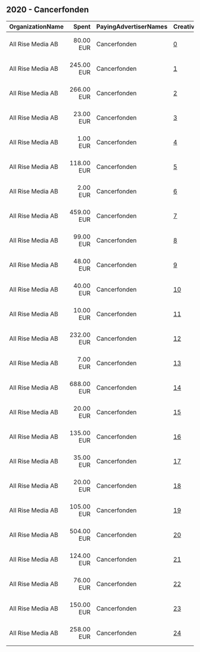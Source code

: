 ## 2020 - Cancerfonden 
|OrganizationName|Spent|PayingAdvertiserNames|CreativeUrls|Impressions|Genders|AgeBrackets|CountryCodes|BillingAddresses|CandidateBallotInformation|
|:---|---:|:---|:---|---:|:---|:---|:---|:---|:---|
|All Rise Media AB|80.00 EUR|Cancerfonden|[0](https://www.snap.com/political-ads/asset/796e39f18dd4b83af22efbb4f7495b8fa4c489d8d96db753454336632e8f1037?mediaType=mp4)|35,714||25+|sweden|"Klarabergsgatan 60,Stockholm,11121 ,SE"||
|All Rise Media AB|245.00 EUR|Cancerfonden|[1](https://www.snap.com/political-ads/asset/a6cda9c074f660a701f74ba373ce2858c1254a5d654f96642e9f25f5b7d58752?mediaType=mp4)|150,897|MALE|30+|sweden|"Klarabergsgatan 60,Stockholm,11121 ,SE"||
|All Rise Media AB|266.00 EUR|Cancerfonden|[2](https://www.snap.com/political-ads/asset/64cebe287e64a72b4c40a814aecd3002a37ea925e8d8732b22d5c889089215ac?mediaType=jpg)|122,397|FEMALE|35+|sweden|"Klarabergsgatan 60,Stockholm,11121 ,SE"||
|All Rise Media AB|23.00 EUR|Cancerfonden|[3](https://www.snap.com/political-ads/asset/5238bed8d60a5aa73fc219def57f2235acc833b92665019bf387a23a4acc038a?mediaType=mp4)|4,308||25+|sweden|"Klarabergsgatan 60,Stockholm,11121 ,SE"||
|All Rise Media AB|1.00 EUR|Cancerfonden|[4](https://www.snap.com/political-ads/asset/5bd41a7699935beadffbee070bc3de4fe37619993fe22fe71d7836b1c9dfd174?mediaType=mp4)|340||25+|sweden|"Klarabergsgatan 60,Stockholm,11121 ,SE"||
|All Rise Media AB|118.00 EUR|Cancerfonden|[5](https://www.snap.com/political-ads/asset/299cc69697e34ef1891ce462640976a4fb5e7e53e7230a58b8340dcd8f6aaba8?mediaType=jpg)|57,157|FEMALE|35+|sweden|"Klarabergsgatan 60,Stockholm,11121 ,SE"||
|All Rise Media AB|2.00 EUR|Cancerfonden|[6](https://www.snap.com/political-ads/asset/796e39f18dd4b83af22efbb4f7495b8fa4c489d8d96db753454336632e8f1037?mediaType=mp4)|499||25+|sweden|"Klarabergsgatan 60,Stockholm,11121 ,SE"||
|All Rise Media AB|459.00 EUR|Cancerfonden|[7](https://www.snap.com/political-ads/asset/0667948e5e9875710484a91089424bed7722045967c623697538c89a9a84cbd0?mediaType=mp4)|188,523||35+|sweden|"Klarabergsgatan 60,Stockholm,11121 ,SE"||
|All Rise Media AB|99.00 EUR|Cancerfonden|[8](https://www.snap.com/political-ads/asset/a6cda9c074f660a701f74ba373ce2858c1254a5d654f96642e9f25f5b7d58752?mediaType=mp4)|65,749|FEMALE|30+|sweden|"Klarabergsgatan 60,Stockholm,11121 ,SE"||
|All Rise Media AB|48.00 EUR|Cancerfonden|[9](https://www.snap.com/political-ads/asset/5bd41a7699935beadffbee070bc3de4fe37619993fe22fe71d7836b1c9dfd174?mediaType=mp4)|20,871||25+|sweden|"Klarabergsgatan 60,Stockholm,11121 ,SE"||
|All Rise Media AB|40.00 EUR|Cancerfonden|[10](https://www.snap.com/political-ads/asset/0c49c4a1775373eadd2863cbf91436e723b5f688eb36cabe89c0fd90576149d9?mediaType=mp4)|28,990|MALE|30+|sweden|"Klarabergsgatan 60,Stockholm,11121 ,SE"||
|All Rise Media AB|10.00 EUR|Cancerfonden|[11](https://www.snap.com/political-ads/asset/5bd41a7699935beadffbee070bc3de4fe37619993fe22fe71d7836b1c9dfd174?mediaType=mp4)|2,326||25+|sweden|"Klarabergsgatan 60,Stockholm,11121 ,SE"||
|All Rise Media AB|232.00 EUR|Cancerfonden|[12](https://www.snap.com/political-ads/asset/04bc283a4cce962df5d4585be9adcf1bac23097f729f7fd291e2b6f51f25132d?mediaType=mp4)|84,897|FEMALE|35+|sweden|"Klarabergsgatan 60,Stockholm,11121 ,SE"||
|All Rise Media AB|7.00 EUR|Cancerfonden|[13](https://www.snap.com/political-ads/asset/796e39f18dd4b83af22efbb4f7495b8fa4c489d8d96db753454336632e8f1037?mediaType=mp4)|2,087||25+|sweden|"Klarabergsgatan 60,Stockholm,11121 ,SE"||
|All Rise Media AB|688.00 EUR|Cancerfonden|[14](https://www.snap.com/political-ads/asset/6ea5a7983a2347c1e955b112d491cd53be81ddcbef4826314a6e8625f936fdb9?mediaType=mp4)|267,089||35+|sweden|"Klarabergsgatan 60,Stockholm,11121 ,SE"||
|All Rise Media AB|20.00 EUR|Cancerfonden|[15](https://www.snap.com/political-ads/asset/04bc283a4cce962df5d4585be9adcf1bac23097f729f7fd291e2b6f51f25132d?mediaType=mp4)|9,698||30+|sweden|"Klarabergsgatan 60,Stockholm,11121 ,SE"||
|All Rise Media AB|135.00 EUR|Cancerfonden|[16](https://www.snap.com/political-ads/asset/1c8b2fc2a7a782862c9a8d75caa3ab54a49f1001fb7d2f5d10f4185def65b225?mediaType=jpg)|64,732|FEMALE|35+|sweden|"Klarabergsgatan 60,Stockholm,11121 ,SE"||
|All Rise Media AB|35.00 EUR|Cancerfonden|[17](https://www.snap.com/political-ads/asset/796e39f18dd4b83af22efbb4f7495b8fa4c489d8d96db753454336632e8f1037?mediaType=mp4)|6,902||25+|sweden|"Klarabergsgatan 60,Stockholm,11121 ,SE"||
|All Rise Media AB|20.00 EUR|Cancerfonden|[18](https://www.snap.com/political-ads/asset/5bd41a7699935beadffbee070bc3de4fe37619993fe22fe71d7836b1c9dfd174?mediaType=mp4)|4,304||25+|sweden|"Klarabergsgatan 60,Stockholm,11121 ,SE"||
|All Rise Media AB|105.00 EUR|Cancerfonden|[19](https://www.snap.com/political-ads/asset/b5e06524a693119cdea23118a5f7acce662d65a2e84a785a914aad6595cda7d0?mediaType=mp4)|51,685|FEMALE|30+|sweden|"Klarabergsgatan 60,Stockholm,11121 ,SE"||
|All Rise Media AB|504.00 EUR|Cancerfonden|[20](https://www.snap.com/political-ads/asset/d3b260b299ee064903caaf3878839e318e382d92b1d9b2321c850d7de0a0ed1e?mediaType=mp4)|230,550||35+|sweden|"Klarabergsgatan 60,Stockholm,11121 ,SE"||
|All Rise Media AB|124.00 EUR|Cancerfonden|[21](https://www.snap.com/political-ads/asset/0c49c4a1775373eadd2863cbf91436e723b5f688eb36cabe89c0fd90576149d9?mediaType=mp4)|71,239|FEMALE|30+|sweden|"Klarabergsgatan 60,Stockholm,11121 ,SE"||
|All Rise Media AB|76.00 EUR|Cancerfonden|[22](https://www.snap.com/political-ads/asset/5238bed8d60a5aa73fc219def57f2235acc833b92665019bf387a23a4acc038a?mediaType=mp4)|27,184||25+|sweden|"Klarabergsgatan 60,Stockholm,11121 ,SE"||
|All Rise Media AB|150.00 EUR|Cancerfonden|[23](https://www.snap.com/political-ads/asset/d1bf53c4595493afb504c9b9b83e617ec9ebad2689ad5c02897d1deed489258d?mediaType=jpg)|74,938|FEMALE|35+|sweden|"Klarabergsgatan 60,Stockholm,11121 ,SE"||
|All Rise Media AB|258.00 EUR|Cancerfonden|[24](https://www.snap.com/political-ads/asset/fc5d01b29029b960122035d001da6be270c7e03f9414eb278d6dc14722cdc46c?mediaType=jpg)|120,598|FEMALE|35+|sweden|"Klarabergsgatan 60,Stockholm,11121 ,SE"||
